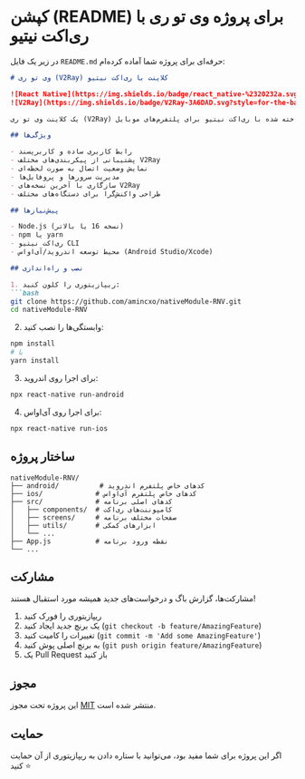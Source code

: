 # کپشن (README) برای پروژه وی تو ری با ری‌اکت نیتیو

در زیر یک فایل `README.md` حرفه‌ای برای پروژه شما آماده کرده‌ام:

```markdown
# وی تو ری (V2Ray) کلاینت با ری‌اکت نیتیو

![React Native](https://img.shields.io/badge/react_native-%2320232a.svg?style=for-the-badge&logo=react&logoColor=%2361DAFB)
![V2Ray](https://img.shields.io/badge/V2Ray-3A6DAD.svg?style=for-the-badge&logo=v2ray&logoColor=white)

یک کلاینت وی تو ری (V2Ray) ساخته شده با ری‌اکت نیتیو برای پلتفرم‌های موبایل (Android/iOS)

## ویژگی‌ها

- رابط کاربری ساده و کاربرپسند
- پشتیبانی از پیکربندی‌های مختلف V2Ray
- نمایش وضعیت اتصال به صورت لحظه‌ای
- مدیریت سرورها و پروفایل‌ها
- سازگاری با آخرین نسخه‌های V2Ray
- طراحی واکنش‌گرا برای دستگاه‌های مختلف

## پیش‌نیازها

- Node.js (نسخه 16 یا بالاتر)
- npm یا yarn
- ری‌اکت نیتیو CLI
- محیط توسعه اندروید/آی‌اواس (Android Studio/Xcode)

## نصب و راه‌اندازی

1. ریپازیتوری را کلون کنید:
```bash
git clone https://github.com/amincxo/nativeModule-RNV.git
cd nativeModule-RNV
```

2. وابستگی‌ها را نصب کنید:
```bash
npm install
# یا
yarn install
```

3. برای اجرا روی اندروید:
```bash
npx react-native run-android
```

4. برای اجرا روی آی‌اواس:
```bash
npx react-native run-ios
```

## ساختار پروژه

```
nativeModule-RNV/
├── android/          # کدهای خاص پلتفرم اندروید
├── ios/             # کدهای خاص پلتفرم آی‌اواس
├── src/             # کدهای اصلی برنامه
│   ├── components/  # کامپوننت‌های ری‌اکت
│   ├── screens/     # صفحات مختلف برنامه
│   ├── utils/       # ابزارهای کمکی
│   └── ...         
├── App.js           # نقطه ورود برنامه
└── ...
```

## مشارکت

مشارکت‌ها، گزارش باگ و درخواست‌های جدید همیشه مورد استقبال هستند!

1. ریپازیتوری را فورک کنید
2. یک برنچ جدید ایجاد کنید (`git checkout -b feature/AmazingFeature`)
3. تغییرات را کامیت کنید (`git commit -m 'Add some AmazingFeature'`)
4. به برنچ اصلی پوش کنید (`git push origin feature/AmazingFeature`)
5. یک Pull Request باز کنید

## مجوز

این پروژه تحت مجوز [MIT](LICENSE) منتشر شده است.

## حمایت

اگر این پروژه برای شما مفید بود، می‌توانید با ستاره دادن به ریپازیتوری از آن حمایت کنید ⭐
```
